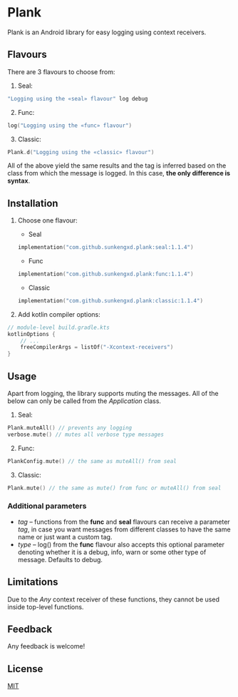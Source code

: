 # Plank

Plank is an Android library for easy logging using context receivers.

## Flavours

There are 3 flavours to choose from:

1. Seal:
```kotlin
"Logging using the «seal» flavour" log debug
```

2. Func:
```kotlin
log("Logging using the «func» flavour")
```

3. Classic:
```kotlin
Plank.d("Logging using the «classic» flavour")
```

All of the above yield the same results and the tag is inferred based on the class from which the message is logged. In this case, **the only difference is syntax**.

## Installation
1. Choose one flavour:
    - Seal
    ```kotlin
    implementation("com.github.sunkengxd.plank:seal:1.1.4")
    ```
    - Func
    ```kotlin
    implementation("com.github.sunkengxd.plank:func:1.1.4")
    ```
    - Classic
    ```kotlin
    implementation("com.github.sunkengxd.plank:classic:1.1.4")
    ```

2. Add kotlin compiler options:
```kotlin
// module-level build.gradle.kts
kotlinOptions {
    // ...
    freeCompilerArgs = listOf("-Xcontext-receivers")
}
```

## Usage
Apart from logging, the library supports muting the messages. All of the below can only be called from the *Application* class.

1. Seal:
```kotlin
Plank.muteAll() // prevents any logging
verbose.mute() // mutes all verbose type messages
```

2. Func:
```kotlin
PlankConfig.mute() // the same as muteAll() from seal
```

3. Classic:
```kotlin
Plank.mute() // the same as mute() from func or muteAll() from seal
```

### Additional parameters
- *tag* – functions from the **func** and **seal** flavours can receive a parameter *tag*, in case you want messages from different classes to have the same name or just want a custom tag.
- *type* – log() from the **func** flavour also accepts this optional parameter denoting whether it is a debug, info, warn or some other type of message. Defaults to debug.

## Limitations
Due to the *Any* context receiver of these functions, they cannot be used inside top-level functions.

## Feedback

Any feedback is welcome!

## License

[MIT](https://choosealicense.com/licenses/mit/)